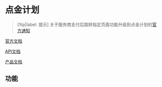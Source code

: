 # 点金计划

> [!tip|label: 提示] 
> 关于服务商支付后跳转指定页面功能升级到点金计划的[官方通知](https://pay.weixin.qq.com/index.php/public/cms/content_detail?platformType=1&lang=zh&id=121505)

[官方文档](https://pay.weixin.qq.com/index.php/xphp/cgoldplan_mgr/activity_index)

[API文档](https://pay.weixin.qq.com/wiki/doc/apiv3_partner/open/pay/chapter3_5_4.shtml)

[产品文档](https://wx.gtimg.com/pay/download/goldplan/goldplan_product_description_v2.pdf)

## 功能

